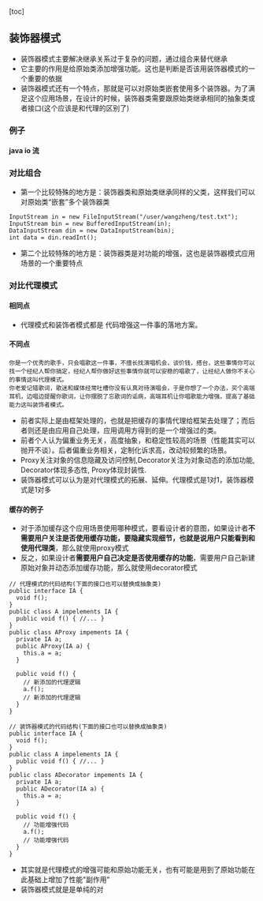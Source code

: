 [toc]
## 装饰器模式
- 装饰器模式主要解决继承关系过于复杂的问题，通过组合来替代继承
- 它主要的作用是给原始类添加增强功能。这也是判断是否该用装饰器模式的一个重要的依据
- 装饰器模式还有一个特点，那就是可以对原始类嵌套使用多个装饰器。为了满足这个应用场景，在设计的时候，装饰器类需要跟原始类继承相同的抽象类或者接口(这个应该是和代理的区别了)

### 例子
#### java io 流

### 对比组合
- 第一个比较特殊的地方是：装饰器类和原始类继承同样的父类，这样我们可以对原始类“嵌套”多个装饰器类
```
InputStream in = new FileInputStream("/user/wangzheng/test.txt");
InputStream bin = new BufferedInputStream(in);
DataInputStream din = new DataInputStream(bin);
int data = din.readInt();
```
- 第二个比较特殊的地方是：装饰器类是对功能的增强，这也是装饰器模式应用场景的一个重要特点

### 对比代理模式
#### 相同点
- 代理模式和装饰者模式都是 代码增强这一件事的落地方案。

#### 不同点
```
你是一个优秀的歌手，只会唱歌这一件事，不擅长找演唱机会，谈价钱，搭台，这些事情你可以找一个经纪人帮你搞定，经纪人帮你做好这些事情你就可以安稳的唱歌了，让经纪人做你不关心的事情这叫代理模式。
你老爱记错歌词，歌迷和媒体经常吐槽你没有认真对待演唱会，于是你想了一个办法，买个高端耳机，边唱边提醒你歌词，让你摆脱了忘歌词的诟病，高端耳机让你唱歌能力增强，提高了基础能力这叫装饰者模式。
```
- 前者实际上是由框架处理的，也就是把缓存的事情代理给框架去处理了；而后者则还是由应用自己处理，应用调用方得到的是一个增强过的类。
- 前者个人认为偏重业务无关，高度抽象，和稳定性较高的场景（性能其实可以抛开不谈）。后者偏重业务相关，定制化诉求高，改动较频繁的场景。
- Proxy关注对象的信息隐藏及访问控制,Decorator关注为对象动态的添加功能, Decorator体现多态性, Proxy体现封装性.
- 装饰器模式可以认为是对代理模式的拓展、延伸。代理模式是1对1，装饰器模式是1对多


#### 缓存的例子
- 对于添加缓存这个应用场景使用哪种模式，要看设计者的意图，如果设计者**不需要用户关注是否使用缓存功能，要隐藏实现细节，也就是说用户只能看到和使用代理类**，那么就使用proxy模式
- 反之，如果设计者**需要用户自己决定是否使用缓存的功能**，需要用户自己新建原始对象并动态添加缓存功能，那么就使用decorator模式
```
// 代理模式的代码结构(下面的接口也可以替换成抽象类)
public interface IA {
  void f();
}
public class A impelements IA {
  public void f() { //... }
}
public class AProxy impements IA {
  private IA a;
  public AProxy(IA a) {
    this.a = a;
  }
  
  public void f() {
    // 新添加的代理逻辑
    a.f();
    // 新添加的代理逻辑
  }
}

// 装饰器模式的代码结构(下面的接口也可以替换成抽象类)
public interface IA {
  void f();
}
public class A impelements IA {
  public void f() { //... }
}
public class ADecorator impements IA {
  private IA a;
  public ADecorator(IA a) {
    this.a = a;
  }
  
  public void f() {
    // 功能增强代码
    a.f();
    // 功能增强代码
  }
}
```
- 其实就是代理模式的增强可能和原始功能无关，也有可能是用到了原始功能在此基础上增加了性能"副作用"
- 装饰器模式就是是单纯的对